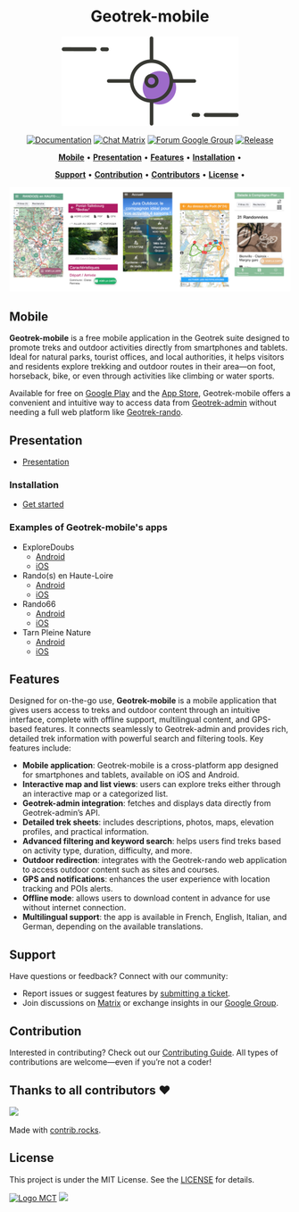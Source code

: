 <h1 align="center">Geotrek-mobile</h1>

<p align="center"><img alt="geotrek mobile image" src="/docs/public/assets/geotrek-mobile.png"></p>

<p align="center">
<a href="https://geotrek-mobile.readthedocs.io/stable/en/documentation/introduction/overview.html" rel="nofollow"><img alt="Documentation" src="https://img.shields.io/badge/Documentation-green.svg" style="max-width:100%;"></a>
<a href="https://matrix.to/#/%23geotrek:matrix.org" rel="nofollow"><img alt="Chat Matrix" src="https://img.shields.io/badge/Chat-blue.svg" style="max-width:100%;"></a>
<a href="https://groups.google.com/g/geotrek-fr" rel="nofollow"><img alt="Forum Google Group" src="https://img.shields.io/badge/Forum-brightgreen.svg" style="max-width:100%;"></a>
<a href="https://github.com/GeotrekCE/Geotrek-mobile/releases/latest" rel="nofollow"><img alt="Release" src="https://img.shields.io/github/release/GeotrekCE/Geotrek-mobile.svg" style="max-width:100%;"></a>
</p>

<p align="center">
    <a href="#mobile"><b>Mobile</b></a>  •  
    <a href="#presentation"><b>Presentation</b></a>  • 
    <a href="#features"><b>Features</b></a>  • 
    <a href="#installation"><b>Installation</b></a>  •      
</p>
<p align="center">    
    <a href="#support"><b>Support</b></a>  •   
    <a href="#contribution"><b>Contribution</b></a>  •  
    <a href="#thanks-to-all-contributors-"><b>Contributors</b></a>  •  
    <a href="#license"><b>License</b></a>  • 
</p>

![Examples](/docs/public/introduction/geotrek-mobile.png)

## Mobile

**Geotrek-mobile** is a free mobile application in the Geotrek suite designed to promote treks and outdoor activities directly from smartphones and tablets. Ideal for natural parks, tourist offices, and local authorities, it helps visitors and residents explore trekking and outdoor routes in their area—on foot, horseback, bike, or even through activities like climbing or water sports.

Available for free on [Google Play](https://play.google.com) and the [App Store](https://www.apple.com/app-store/), Geotrek-mobile offers a convenient and intuitive way to access data from [Geotrek-admin](https://github.com/GeotrekCE/Geotrek-admin) without needing a full web platform like [Geotrek-rando](https://github.com/GeotrekCE/Geotrek-rando-v3).

## Presentation

- [Presentation](https://geotrek-mobile.readthedocs.io/stable/en/documentation/introduction/overview.html)

### Installation

- [Get started](https://geotrek-mobile.readthedocs.io/stable/en/documentation/introduction/get-started.html)

### Examples of Geotrek-mobile's apps

- ExploreDoubs
  - [Android](https://play.google.com/store/apps/details?id=io.geotrek.doubs)
  - [iOS](https://apps.apple.com/nz/app/exploredoubs/id6503300810)
- Rando(s) en Haute-Loire
  - [Android](https://play.google.com/store/apps/details?id=io.geotrek.hauteloire&hl=en_US)
  - [iOS](https://apps.apple.com/fr/app/rando-s-en-haute-loire/id1533235343)
- Rando66
  - [Android](https://play.google.com/store/apps/details?id=io.geotrek.pyreneesorientales)
  - [iOS](https://apps.apple.com/fr/app/rando66/id1565825331)
- Tarn Pleine Nature
  - [Android](https://play.google.com/store/apps/details?id=io.geotrek.tarnpleinenature)
  - [iOS](https://apps.apple.com/fr/app/tarn-pleine-nature/id1627448361)

## Features

Designed for on-the-go use, **Geotrek-mobile** is a mobile application that gives users access to treks and outdoor content through an intuitive interface, complete with offline support, multilingual content, and GPS-based features. It connects seamlessly to Geotrek-admin and provides rich, detailed trek information with powerful search and filtering tools. Key features include:

* **Mobile application**: Geotrek-mobile is a cross-platform app designed for smartphones and tablets, available on iOS and Android.
* **Interactive map and list views**: users can explore treks either through an interactive map or a categorized list.
* **Geotrek-admin integration**: fetches and displays data directly from Geotrek-admin’s API.
* **Detailed trek sheets**: includes descriptions, photos, maps, elevation profiles, and practical information.
* **Advanced filtering and keyword search**: helps users find treks based on activity type, duration, difficulty, and more.
* **Outdoor redirection**: integrates with the Geotrek-rando web application to access outdoor content such as sites and courses.
* **GPS and notifications**: enhances the user experience with location tracking and POIs alerts.
* **Offline mode**: allows users to download content in advance for use without internet connection.
* **Multilingual support**: the app is available in French, English, Italian, and German, depending on the available translations.

## Support

Have questions or feedback? Connect with our community:
- Report issues or suggest features by [submitting a ticket](https://github.com/GeotrekCE/Geotrek-mobile/issues).
- Join discussions on [Matrix](https://matrix.to/#/%23geotrek:matrix.org) or exchange insights in our [Google Group](https://groups.google.com/g/geotrek-fr).

## Contribution

Interested in contributing? Check out our [Contributing Guide](https://geotrek-mobile.readthedocs.io/stable/documentation/contribution/development.html). All types of contributions are welcome—even if you’re not a coder!

## Thanks to all contributors ❤

<a href="https://github.com/GeotrekCE/Geotrek-mobile/graphs/contributors">
  <img src="https://contrib.rocks/image?repo=GeotrekCE/Geotrek-mobile" />
</a>

Made with [contrib.rocks](https://contrib.rocks).

## License

This project is under the MIT License. See the [LICENSE](https://github.com/GeotrekCE/Geotrek-mobile/blob/main/LICENSE) for details.

<a href="https://territoires.makina-corpus.com/"><img src="https://geotrek.fr/assets/img/logo_makina.svg" alt="Logo MCT" width="115"></a>
[![](https://geotrek.fr/assets/img/logo_autonomens-h120m.png)](https://datatheca.com/)

